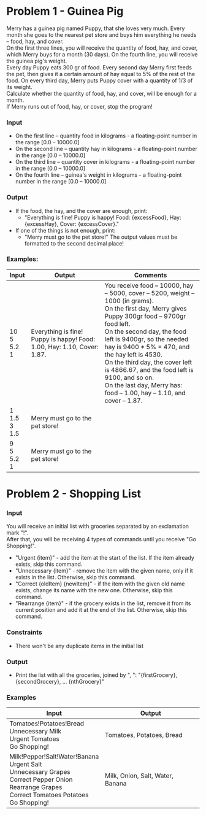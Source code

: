 # Problem 1 - Guinea Pig
Merry has a guinea pig named Puppy, that she loves very much. Every month she goes to the nearest pet store and buys him everything he needs – food, hay, and cover.  
On the first three lines, you will receive the quantity of food, hay, and cover, which Merry buys for a month (30 days). On the fourth line, you will receive the guinea pig's weight.  
Every day Puppy eats 300 gr of food. Every second day Merry first feeds the pet, then gives it a certain amount of hay equal to 5% of the rest of the food. On every third day, Merry puts Puppy cover with a quantity of 1/3 of its weight.  
Calculate whether the quantity of food, hay, and cover, will be enough for a month.  
If Merry runs out of food, hay, or cover, stop the program!  
### Input
*	On the first line – quantity food in kilograms - a floating-point number in the range [0.0 – 10000.0]
*	On the second line – quantity hay in kilograms - a floating-point number in the range [0.0 – 10000.0]
*	On the third line – quantity cover in kilograms - a floating-point number in the range [0.0 – 10000.0]
*	On the fourth line – guinea's weight in kilograms - a floating-point number in the range [0.0 – 10000.0]
### Output
*	If the food, the hay, and the cover are enough, print:
     *	"Everything is fine! Puppy is happy! Food: {excessFood}, Hay: {excessHay}, Cover: {excessCover}."
*	If one of the things is not enough, print:
     *	"Merry must go to the pet store!"
The output values must be formatted to the second decimal place!
### Examples:

| Input | Output | Comments |
| ----- | ------ | -------- |
| 10<br />5<br />5.2<br />1  | Everything is fine! Puppy is happy! Food: 1.00, Hay: 1.10, Cover: 1.87. | You receive food – 10000, hay – 5000, cover – 5200, weight – 1000 (in grams). <br />On the first day, Merry gives Puppy 300gr food – 9700gr food left.<br />On the second day, the food left is 9400gr, so the needed hay is 9400 * 5%  = 470, and the hay left is 4530. <br />On the third day, the cover left is 4866.67, and the food left is 9100, and so on.<br />On the last day, Merry has: food – 1.00, hay – 1.10, and cover – 1.87. |
| 1<br />1.5<br />3<br />1.5  | Merry must go to the pet store! |  |
| 9<br />5<br />5.2<br />1  | Merry must go to the pet store! |  |

# Problem 2 - Shopping List
### Input
You will receive an initial list with groceries separated by an exclamation mark "!".  
After that, you will be receiving 4 types of commands until you receive "Go Shopping!".  
*	"Urgent {item}" - add the item at the start of the list.  If the item already exists, skip this command.  
*	"Unnecessary {item}" - remove the item with the given name, only if it exists in the list. Otherwise, skip this command.
*	"Correct {oldItem} {newItem}" - if the item with the given old name exists, change its name with the new one. Otherwise, skip this command.
*	"Rearrange {item}" - if the grocery exists in the list, remove it from its current position and add it at the end of the list. Otherwise, skip this command.
### Constraints
*	There won't be any duplicate items in the initial list
### Output
*	Print the list with all the groceries, joined by ", ":
"{firstGrocery}, {secondGrocery}, … {nthGrocery}"  
### Examples

| Input | Output | 
| ----- | ------ | 
| Tomatoes!Potatoes!Bread<br />Unnecessary Milk<br />Urgent Tomatoes<br />Go Shopping! | Tomatoes, Potatoes, Bread | 
| Milk!Pepper!Salt!Water!Banana<br />Urgent Salt<br />Unnecessary Grapes <br />Correct Pepper Onion<br />Rearrange Grapes<br />Correct Tomatoes Potatoes<br />Go Shopping! | Milk, Onion, Salt, Water, Banana | 
